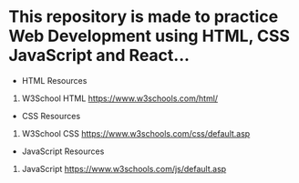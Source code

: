 # This repository is made to practice Web Development using HTML, CSS JavaScript and React...
- HTML Resources

1. W3School HTML  https://www.w3schools.com/html/

* CSS Resources

1. W3School CSS  https://www.w3schools.com/css/default.asp

* JavaScript Resources

1. JavaScript  https://www.w3schools.com/js/default.asp
